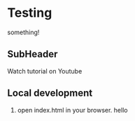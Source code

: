 # Testing

something!


## SubHeader

Watch tutorial on Youtube

## Local development

1. open index.html in your browser.
hello